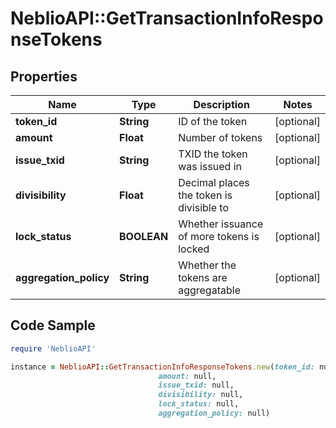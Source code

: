 # NeblioAPI::GetTransactionInfoResponseTokens

## Properties
Name | Type | Description | Notes
------------ | ------------- | ------------- | -------------
**token_id** | **String** | ID of the token | [optional] 
**amount** | **Float** | Number of tokens | [optional] 
**issue_txid** | **String** | TXID the token was issued in | [optional] 
**divisibility** | **Float** | Decimal places the token is divisible to | [optional] 
**lock_status** | **BOOLEAN** | Whether issuance of more tokens is locked | [optional] 
**aggregation_policy** | **String** | Whether the tokens are aggregatable | [optional] 

## Code Sample

```ruby
require 'NeblioAPI'

instance = NeblioAPI::GetTransactionInfoResponseTokens.new(token_id: null,
                                 amount: null,
                                 issue_txid: null,
                                 divisibility: null,
                                 lock_status: null,
                                 aggregation_policy: null)
```


